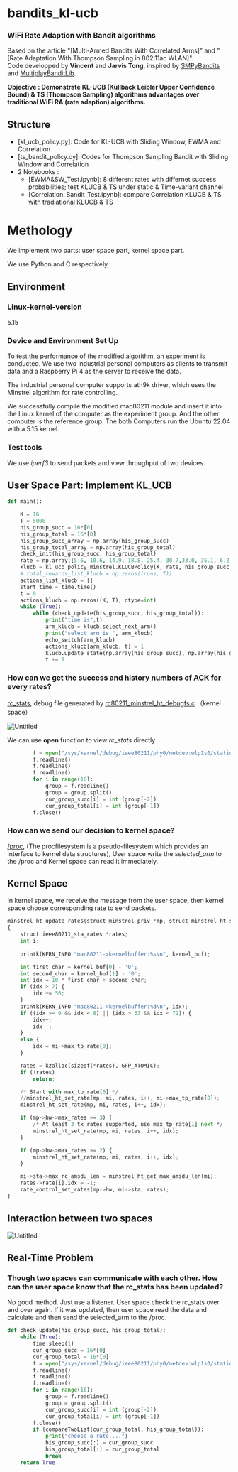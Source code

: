 # bandits_kl-ucb
### WiFi Rate Adaption with Bandit algorithms
Based on the article "[Multi-Armed Bandits With Correlated Arms]" and "[Rate Adaptation With Thompson Sampling in 802.11ac WLAN]".  
Code developped by **Vincent** and **Jarvis Tong**, inspired by [SMPyBandits](https://perso.crans.org/besson/phd/SMPyBandits/index.html) and [MultiplayBanditLib](https://github.com/jkomiyama/multiplaybanditlib). 

**Objective : Demonstrate KL-UCB (Kullback Leibler Upper Confidence Bound) & TS (Thompson Sampling) algorithms advantages over traditional WiFi RA (rate adaption) algorithms.**

## Structure
- [kl_ucb_policy.py]: Code for KL-UCB with Sliding Window, EWMA and Correlation
- [ts_bandit_policy.oy]: Codes for Thompson Sampling Bandit with Sliding Window and Correlation
- 2 Notebooks :
  - [EWMA&SW_Test.ipynb]: 8 different rates with differnet success probabilities; test KLUCB & TS under static & Time-variant channel
  - [Correlation_Bandit_Test.ipynb]: compare Correlation KLUCB & TS with tradiational KLUCB & TS
  
# Methology

We implement two parts: user space part, kernel space part.

We use Python and C respectively

## Environment

### Linux-kernel-version

5.15

### Device and Environment Set Up

To test the performance of the modified algorithm, an experiment is conducted. We use two industrial personal computers as clients to transmit data and a Raspberry Pi 4 as the server to receive the data.

The industrial personal computer supports ath9k driver, which uses the Minstrel algorithm for rate controlling. 

We successfully compile the modified mac80211 module and insert it into the Linux kernel of the computer as the experiment group. And the other computer is the reference group. The both Computers run the Ubuntu 22.04 with a 5.15 kernel. 

### Test tools

We use *iperf3* to send packets and view throughput of two devices.
## User Space Part: Implement KL_UCB

```python
def main():

    K = 16
    T = 5000
    his_group_succ = 16*[0]
    his_group_total = 16*[0]
    his_group_succ_array = np.array(his_group_succ)
    his_group_total_array = np.array(his_group_total)
    check_init(his_group_succ, his_group_total)
    rate = np.array([5.6, 10.6, 14.9, 18.8, 25.4, 30.7,33.0, 35.1, 6.2, 11.6, 16.3, 20.4, 27.2, 32.8, 35.1, 37.3])
    klucb = kl_ucb_policy_minstrel.KLUCBPolicy(K, rate, his_group_succ_array, his_group_total_array) #Original KL UCB
    # total_rewards_list_klucb = np.zeros((runs, T))
    actions_list_klucb = []
    start_time = time.time()
    t = 0
    actions_klucb = np.zeros((K, T), dtype=int)
    while (True):
        while (check_update(his_group_succ, his_group_total)):
            print("time is",t)
            arm_klucb = klucb.select_next_arm()
            print("select arm is ", arm_klucb)
            echo_switch(arm_klucb)
            actions_klucb[arm_klucb, t] = 1
            klucb.update_state(np.array(his_group_succ), np.array(his_group_total))
            t += 1
```

### How can we get the success and history numbers of ACK for every rates?

 [rc_stats](https://wireless.wiki.kernel.org/en/developers/documentation/mac80211/ratecontrol/minstrel), debug file generated by [rc80211_minstrel_ht_debugfs.c](https://github.com/chosen-ox/Mac80211_Comment/blob/master/mac80211/rc80211_minstrel_ht_debugfs.c) （kernel space）

![Untitled](https://github.com/chosen-ox/Bandit_UCB/blob/main/minstrel_wiki.png)

We can use **open** function to view *rc_stats* directly

```python
        f = open("/sys/kernel/debug/ieee80211/phy0/netdev:wlp1s0/stations/dc:a6:32:a7:ca:17/rc_stats", 'r')
        f.readline() 
        f.readline() 
        f.readline()
        for i in range(16):
            group = f.readline()
            group = group.split()
            cur_group_succ[i] = int (group[-2])
            cur_group_total[i] = int (group[-1])
        f.close()
```

### How can we send our decision to kernel space?

[/proc](https://man7.org/linux/man-pages/man5/proc.5.html), (The procfilesystem is a pseudo-filesystem which provides an interface to kernel data structures), User space write the *selected_arm* to the /proc and Kernel space can read it immediately.

## Kernel Space

In kernel space, we receive the message from the user space, then kernel space choose corresponding rate to send packets.

```python
minstrel_ht_update_rates(struct minstrel_priv *mp, struct minstrel_ht_sta *mi)
{
	struct ieee80211_sta_rates *rates;
	int i;
	
	printk(KERN_INFO "mac80211->kernelbuffer:%s\n", kernel_buf);

	int first_char = kernel_buf[0] - '0';
	int second_char = kernel_buf[1] - '0';
	int idx = 10 * first_char + second_char;
	if (idx > 7) {
		idx += 56;
	}	
	printk(KERN_INFO "mac80211->kernelbuffer:%d\n", idx);
	if ((idx >= 0 && idx < 8) || (idx > 63 && idx < 72)) {
		idx++;
		idx--;
	}
	else {
		idx = mi->max_tp_rate[0];
	}

	rates = kzalloc(sizeof(*rates), GFP_ATOMIC);
	if (!rates)
		return;

	/* Start with max_tp_rate[0] */
	//minstrel_ht_set_rate(mp, mi, rates, i++, mi->max_tp_rate[0]);
	minstrel_ht_set_rate(mp, mi, rates, i++, idx);

	if (mp->hw->max_rates >= 3) {
		/* At least 3 tx rates supported, use max_tp_rate[1] next */
		minstrel_ht_set_rate(mp, mi, rates, i++, idx);
	}

	if (mp->hw->max_rates >= 2) {
		minstrel_ht_set_rate(mp, mi, rates, i++, idx);
	}

	mi->sta->max_rc_amsdu_len = minstrel_ht_get_max_amsdu_len(mi);
	rates->rate[i].idx = -1;
	rate_control_set_rates(mp->hw, mi->sta, rates);
}
```

## Interaction between two spaces

![Untitled](https://github.com/chosen-ox/Bandit_UCB/blob/main/Interaction_between_two_spaces.png)

## Real-Time Problem

### Though two spaces can communicate  with each other. How can the user space know that the rc_stats has been updated?

No good method. Just use a listener. User space check the rc_stats over and over again. If it was updated, then user space read the data and calculate and then send the selected_arm to the /proc.

```python
def check_update(his_group_succ, his_group_total):
    while (True):
        time.sleep(1)
        cur_group_succ = 16*[0]
        cur_group_total = 16*[0]
        f = open("/sys/kernel/debug/ieee80211/phy0/netdev:wlp1s0/stations/dc:a6:32:a7:ca:17/rc_stats", 'r')
        f.readline() 
        f.readline() 
        f.readline()
        for i in range(16):
            group = f.readline()
            group = group.split()
            cur_group_succ[i] = int (group[-2])
            cur_group_total[i] = int (group[-1])
        f.close()
        if (compareTwoList(cur_group_total, his_group_total)):
            print("choose a rate....")
            his_group_succ[:] = cur_group_succ
            his_group_total[:] = cur_group_total
            break
    return True
```
